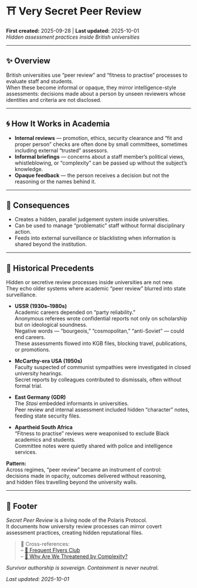 # ⛩️ Very Secret Peer Review  
**First created:** 2025-09-28 | **Last updated:** 2025-10-01  
*Hidden assessment practices inside British universities*

---

## ✨ Overview  

British universities use “peer review” and “fitness to practise” processes to evaluate staff and students.  
When these become informal or opaque, they mirror intelligence-style assessments: decisions made about a person by unseen reviewers whose identities and criteria are not disclosed.

---

## 🌀 How It Works in Academia  

- **Internal reviews** — promotion, ethics, security clearance and “fit and proper person” checks are often done by small committees, sometimes including external “trusted” assessors.  
- **Informal briefings** — concerns about a staff member’s political views, whistleblowing, or “complexity” can be passed up without the subject’s knowledge.  
- **Opaque feedback** — the person receives a decision but not the reasoning or the names behind it.

---

## 🌱 Consequences  

- Creates a hidden, parallel judgement system inside universities.  
- Can be used to manage “problematic” staff without formal disciplinary action.  
- Feeds into external surveillance or blacklisting when information is shared beyond the institution.

---

## 📜 Historical Precedents  

Hidden or secretive review processes inside universities are not new.  
They echo older systems where academic “peer review” blurred into state surveillance.  

- **USSR (1930s–1980s)**  
  Academic careers depended on “party reliability.”  
  Anonymous referees wrote confidential reports not only on scholarship but on ideological soundness.  
  Negative words — “bourgeois,” “cosmopolitan,” “anti-Soviet” — could end careers.  
  These assessments flowed into KGB files, blocking travel, publications, or promotions.  

- **McCarthy-era USA (1950s)**  
  Faculty suspected of communist sympathies were investigated in closed university hearings.  
  Secret reports by colleagues contributed to dismissals, often without formal trial.  

- **East Germany (GDR)**  
  The *Stasi* embedded informants in universities.  
  Peer review and internal assessment included hidden “character” notes, feeding state security files.  

- **Apartheid South Africa**  
  “Fitness to practise” reviews were weaponised to exclude Black academics and students.  
  Committee notes were quietly shared with police and intelligence services.  

**Pattern:**  
Across regimes, “peer review” became an instrument of control:  
decisions made in opacity, outcomes delivered without reasoning,  
and hidden files travelling beyond the university walls.

---

## 🏮 Footer  

*Secret Peer Review* is a living node of the Polaris Protocol.  
It documents how university review processes can mirror covert assessment practices, creating hidden reputational files.

> 📡 Cross-references:  
> – [🛫 Frequent Flyers Club](../../🪬_Radicalisation_Extremism/🌹_Demonstrating_High_Value/🛫_frequent_flyers_club.md)  
> – [🧠 Why Are We Threatened by Complexity?](../../🪬_Radicalisation_Extremism/🌹_Demonstrating_High_Value/🧠_why_are_we_threatened_by_complexity.md)

*Survivor authorship is sovereign. Containment is never neutral.*

_Last updated: 2025-10-01_
